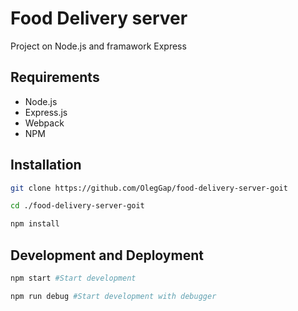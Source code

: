 # Food Delivery server

Project on Node.js and framawork Express 

## Requirements
- Node.js
- Express.js
- Webpack
- NPM
## Installation
```bash
git clone https://github.com/OlegGap/food-delivery-server-goit
```
```bash
cd ./food-delivery-server-goit
```
```bash
npm install
```
## Development and Deployment
```bash
npm start #Start development
```
```bash
npm run debug #Start development with debugger
```

